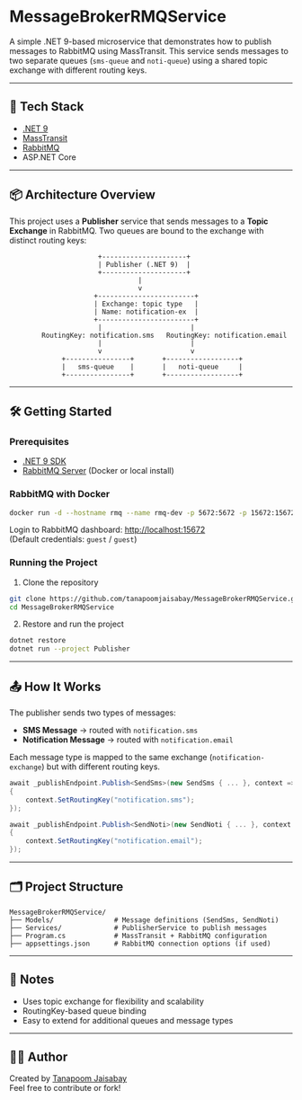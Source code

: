 # MessageBrokerRMQService

A simple .NET 9-based microservice that demonstrates how to publish messages to RabbitMQ using MassTransit. This service sends messages to two separate queues (`sms-queue` and `noti-queue`) using a shared topic exchange with different routing keys.

---

## 🚀 Tech Stack

- [.NET 9](https://dotnet.microsoft.com/)
- [MassTransit](https://masstransit.io/)
- [RabbitMQ](https://www.rabbitmq.com/)
- ASP.NET Core

---

## 📦 Architecture Overview

This project uses a **Publisher** service that sends messages to a **Topic Exchange** in RabbitMQ. Two queues are bound to the exchange with distinct routing keys:

```
                      +---------------------+
                      | Publisher (.NET 9)  |
                      +---------------------+
                                |
                                v
                     +------------------------+
                     | Exchange: topic type   |
                     | Name: notification-ex  |
                     +------------------------+
                      |                      |
        RoutingKey: notification.sms   RoutingKey: notification.email
                      |                      |
                      v                      v
             +----------------+       +------------------+
             |   sms-queue    |       |   noti-queue     |
             +----------------+       +------------------+
```

---

## 🛠️ Getting Started

### Prerequisites

- [.NET 9 SDK](https://dotnet.microsoft.com/download)
- [RabbitMQ Server](https://www.rabbitmq.com/download.html) (Docker or local install)

### RabbitMQ with Docker

```bash
docker run -d --hostname rmq --name rmq-dev -p 5672:5672 -p 15672:15672 rabbitmq:3-management
```

Login to RabbitMQ dashboard: [http://localhost:15672](http://localhost:15672)  
(Default credentials: `guest` / `guest`)

### Running the Project

1. Clone the repository

```bash
git clone https://github.com/tanapoomjaisabay/MessageBrokerRMQService.git
cd MessageBrokerRMQService
```

2. Restore and run the project

```bash
dotnet restore
dotnet run --project Publisher
```

---

## 📤 How It Works

The publisher sends two types of messages:

- **SMS Message** → routed with `notification.sms`
- **Notification Message** → routed with `notification.email`

Each message type is mapped to the same exchange (`notification-exchange`) but with different routing keys.

```csharp
await _publishEndpoint.Publish<SendSms>(new SendSms { ... }, context =>
{
    context.SetRoutingKey("notification.sms");
});
```

```csharp
await _publishEndpoint.Publish<SendNoti>(new SendNoti { ... }, context =>
{
    context.SetRoutingKey("notification.email");
});
```

---

## 🗂️ Project Structure

```
MessageBrokerRMQService/
├── Models/               # Message definitions (SendSms, SendNoti)
├── Services/             # PublisherService to publish messages
├── Program.cs            # MassTransit + RabbitMQ configuration
├── appsettings.json      # RabbitMQ connection options (if used)
```

---

## 📌 Notes

- Uses topic exchange for flexibility and scalability
- RoutingKey-based queue binding
- Easy to extend for additional queues and message types

---

## 👨‍💻 Author

Created by [Tanapoom Jaisabay](https://github.com/tanapoomjaisabay)  
Feel free to contribute or fork!
